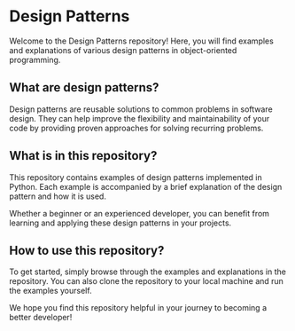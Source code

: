 # Design Patterns
Welcome to the Design Patterns repository! Here, you will find examples and explanations of various design patterns in object-oriented programming.

## What are design patterns?
Design patterns are reusable solutions to common problems in software design. They can help improve the flexibility and maintainability of your code by providing proven approaches for solving recurring problems.

## What is in this repository?
This repository contains examples of design patterns implemented in Python. Each example is accompanied by a brief explanation of the design pattern and how it is used.

Whether a beginner or an experienced developer, you can benefit from learning and applying these design patterns in your projects.

## How to use this repository?
To get started, simply browse through the examples and explanations in the repository. You can also clone the repository to your local machine and run the examples yourself.

We hope you find this repository helpful in your journey to becoming a better developer!
